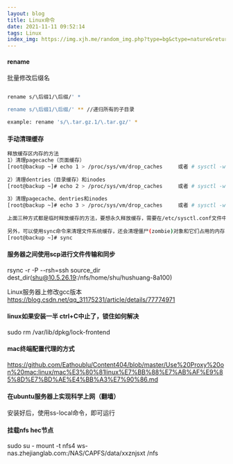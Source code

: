 ```yaml
---
layout: blog
title: Linux命令
date: 2021-11-11 09:52:14
tags: Linux
index_img: https://img.xjh.me/random_img.php?type=bg&ctype=nature&return=302
---
```


#### rename

批量修改后缀名
```bash

rename s/\后缀1/\后缀/' *

rename s/\后缀1/\后缀/' ** //递归所有的子目录

example: rename 's/\.tar.gz.1/\.tar.gz/' *
```

#### 手动清理缓存
```bash
释放缓存区内存的方法
1）清理pagecache（页面缓存）
[root@backup ~]# echo 1 > /proc/sys/vm/drop_caches     或者 # sysctl -w vm.drop_caches=1
 
2）清理dentries（目录缓存）和inodes
[root@backup ~]# echo 2 > /proc/sys/vm/drop_caches     或者 # sysctl -w vm.drop_caches=2
 
3）清理pagecache、dentries和inodes
[root@backup ~]# echo 3 > /proc/sys/vm/drop_caches     或者 # sysctl -w vm.drop_caches=3
　
上面三种方式都是临时释放缓存的方法，要想永久释放缓存，需要在/etc/sysctl.conf文件中配置：vm.drop_caches=1/2/3，然后sysctl -p生效即可！
 
另外，可以使用sync命令来清理文件系统缓存，还会清理僵尸(zombie)对象和它们占用的内存
[root@backup ~]# sync
```

#### 服务器之间使用scp进行文件传输和同步
rsync -r -P --rsh=ssh source_dir dest_dir(shu@10.5.26.19:/nfs/home/shu/hushuang-8a100)


Linux服务器上修改gcc版本
https://blog.csdn.net/qq_31175231/article/details/77774971

#### linux如果安装一半 ctrl+C中止了，锁住如何解决
sudo rm /var/lib/dpkg/lock-frontend

#### mac终端配置代理的方式
https://github.com/Eathoublu/Content404/blob/master/Use%20Proxy%20on%20mac:linux/mac%E3%80%81linux%E7%BB%88%E7%AB%AF%E9%85%8D%E7%BD%AE%E4%BB%A3%E7%90%86.md

#### 在ubuntu服务器上实现科学上网（翻墙）
安装好后，使用ss-local命令，即可运行


#### 挂载nfs hec节点
sudo su - 
mount -t nfs4 ws-nas.zhejianglab.com:/NAS/CAPFS/data/xxznjsxt   /nfs


